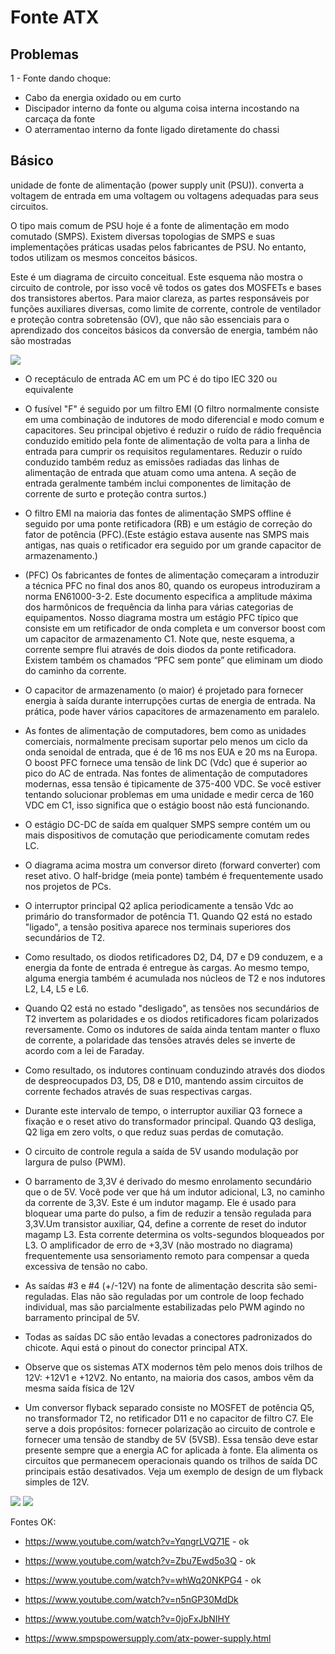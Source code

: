 # Fonte ATX

## Problemas

1 - Fonte dando choque:
- Cabo da energia oxidado ou em curto
- Discipador interno da fonte ou alguma coisa interna incostando na carcaça da fonte
- O aterramentao interno da fonte ligado diretamente do chassi


## Básico

unidade de fonte de alimentação (power supply unit (PSU)). converta a voltagem de entrada em uma voltagem ou voltagens adequadas para seus circuitos.

O tipo mais comum de PSU hoje é a fonte de alimentação em modo comutado (SMPS). Existem diversas topologias de SMPS e suas implementações práticas usadas pelos fabricantes de PSU. No entanto, todos utilizam os mesmos conceitos básicos.

Este é um diagrama de circuito conceitual. Este esquema não mostra o circuito de controle, por isso você vê todos os gates dos MOSFETs e bases dos transistores abertos. Para maior clareza, as partes responsáveis por funções auxiliares diversas, como limite de corrente, controle de ventilador e proteção contra sobretensão (OV), que não são essenciais para o aprendizado dos conceitos básicos da conversão de energia, também não são mostradas

<img src="./.asset/power-supply.png">

- O receptáculo de entrada AC em um PC é do tipo IEC 320 ou equivalente
- O fusível "F" é seguido por um filtro EMI (O filtro normalmente consiste em uma combinação de indutores de modo diferencial e modo comum e capacitores. Seu principal objetivo é reduzir o ruído de rádio frequência conduzido emitido pela fonte de alimentação de volta para a linha de entrada para cumprir os requisitos regulamentares. Reduzir o ruído conduzido também reduz as emissões radiadas das linhas de alimentação de entrada que atuam como uma antena. A seção de entrada geralmente também inclui componentes de limitação de corrente de surto e proteção contra surtos.)
- O filtro EMI na maioria das fontes de alimentação SMPS offline é seguido por uma ponte retificadora (RB) e um estágio de correção do fator de potência (PFC).(Este estágio estava ausente nas SMPS mais antigas, nas quais o retificador era seguido por um grande capacitor de armazenamento.)
- (PFC) Os fabricantes de fontes de alimentação começaram a introduzir a técnica PFC no final dos anos 80, quando os europeus introduziram a norma EN61000-3-2. Este documento especifica a amplitude máxima dos harmônicos de frequência da linha para várias categorias de equipamentos. Nosso diagrama mostra um estágio PFC típico que consiste em um retificador de onda completa e um conversor boost com um capacitor de armazenamento C1. Note que, neste esquema, a corrente sempre flui através de dois diodos da ponte retificadora. Existem também os chamados “PFC sem ponte” que eliminam um diodo do caminho da corrente.
-  O capacitor de armazenamento (o maior) é projetado para fornecer energia à saída durante interrupções curtas de energia de entrada. Na prática, pode haver vários capacitores de armazenamento em paralelo.
-  As fontes de alimentação de computadores, bem como as unidades comerciais, normalmente precisam suportar pelo menos um ciclo da onda senoidal de entrada, que é de 16 ms nos EUA e 20 ms na Europa. O boost PFC fornece uma tensão de link DC (Vdc) que é superior ao pico do AC de entrada. Nas fontes de alimentação de computadores modernas, essa tensão é tipicamente de 375-400 VDC. Se você estiver tentando solucionar problemas em uma unidade e medir cerca de 160 VDC em C1, isso significa que o estágio boost não está funcionando.
-  O estágio DC-DC de saída em qualquer SMPS sempre contém um ou mais dispositivos de comutação que periodicamente comutam redes LC.
- O diagrama acima mostra um conversor direto (forward converter) com reset ativo. O half-bridge (meia ponte) também é frequentemente usado nos projetos de PCs.

- O interruptor principal Q2 aplica periodicamente a tensão Vdc ao primário do transformador de potência T1. Quando Q2 está no estado "ligado", a tensão positiva aparece nos terminais superiores dos secundários de T2.
- Como resultado, os diodos retificadores D2, D4, D7 e D9 conduzem, e a energia da fonte de entrada é entregue às cargas. Ao mesmo tempo, alguma energia também é acumulada nos núcleos de T2 e nos indutores L2, L4, L5 e L6.
- Quando Q2 está no estado "desligado", as tensões nos secundários de T2 invertem as polaridades e os diodos retificadores ficam polarizados reversamente. Como os indutores de saída ainda tentam manter o fluxo de corrente, a polaridade das tensões através deles se inverte de acordo com a lei de Faraday.
- Como resultado, os indutores continuam conduzindo através dos diodos de despreocupados D3, D5, D8 e D10, mantendo assim circuitos de corrente fechados através de suas respectivas cargas.
- Durante este intervalo de tempo, o interruptor auxiliar Q3 fornece a fixação e o reset ativo do transformador principal. Quando Q3 desliga, Q2 liga em zero volts, o que reduz suas perdas de comutação.

- O circuito de controle regula a saída de 5V usando modulação por largura de pulso (PWM).
-  O barramento de 3,3V é derivado do mesmo enrolamento secundário que o de 5V. Você pode ver que há um indutor adicional, L3, no caminho da corrente de 3,3V. Este é um indutor magamp. Ele é usado para bloquear uma parte do pulso, a fim de reduzir a tensão regulada para 3,3V.Um transistor auxiliar, Q4, define a corrente de reset do indutor magamp L3. Esta corrente determina os volts-segundos bloqueados por L3. O amplificador de erro de +3,3V (não mostrado no diagrama) frequentemente usa sensoriamento remoto para compensar a queda excessiva de tensão no cabo.
- As saídas #3 e #4 (+/-12V) na fonte de alimentação descrita são semi-reguladas. Elas não são reguladas por um controle de loop fechado individual, mas são parcialmente estabilizadas pelo PWM agindo no barramento principal de 5V.

- Todas as saídas DC são então levadas a conectores padronizados do chicote. Aqui está o pinout do conector principal ATX.
- Observe que os sistemas ATX modernos têm pelo menos dois trilhos de 12V: +12V1 e +12V2. No entanto, na maioria dos casos, ambos vêm da mesma saída física de 12V

- Um conversor flyback separado consiste no MOSFET de potência Q5, no transformador T2, no retificador D11 e no capacitor de filtro C7. Ele serve a dois propósitos: fornecer polarização ao circuito de controle e fornecer uma tensão de standby de 5V (5VSB). Essa tensão deve estar presente sempre que a energia AC for aplicada à fonte. Ela alimenta os circuitos que permanecem operacionais quando os trilhos de saída DC principais estão desativados. Veja um exemplo de design de um flyback simples de 12V.

<img src="./.asset/atx-pinout.png">





<img src="./.asset/600W_power_supply.jpg">

Fontes OK:

- https://www.youtube.com/watch?v=YqngrLVQ71E - ok
- https://www.youtube.com/watch?v=Zbu7Ewd5o3Q - ok
- https://www.youtube.com/watch?v=whWq20NKPG4 - ok

- https://www.youtube.com/watch?v=n5nGP30MdDk
- https://www.youtube.com/watch?v=0joFxJbNIHY
- https://www.smpspowersupply.com/atx-power-supply.html
